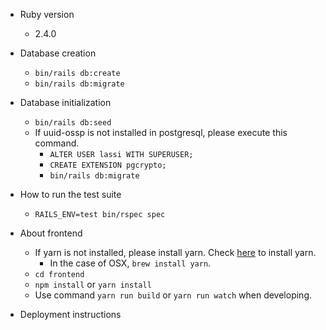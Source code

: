* Ruby version
  - 2.4.0

* Database creation
  - `bin/rails db:create`
  - `bin/rails db:migrate`

* Database initialization
  - `bin/rails db:seed`
  - If uuid-ossp is not installed in postgresql, please execute this command.
    - `ALTER USER lassi WITH SUPERUSER;`
    - `CREATE EXTENSION pgcrypto;`
    - `bin/rails db:migrate`

* How to run the test suite
  - `RAILS_ENV=test bin/rspec spec`

* About frontend
  - If yarn is not installed, please install yarn. Check [here](https://yarnpkg.com/lang/en/docs/install/) to install yarn.
    - In the case of OSX, `brew install yarn`.
  - `cd frontend`
  - `npm install` or `yarn install`
  - Use command `yarn run build` or `yarn run watch` when developing.

* Deployment instructions
